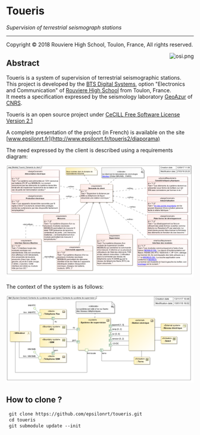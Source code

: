 # Toueris

*Supervision of terrestrial seismograph stations*

---
Copyright © 2018 Rouviere High School, Toulon, France, All rights reserved.

<a href="http://www.cecill.info/licences/Licence_CeCILL_V2.1-en.html">
  <img src="https://raw.githubusercontent.com/epsilonrt/gxPL/master/doc/images/osi.png" alt="osi.png" align="right" valign="top">
</a>

## Abstract

Toueris is a system of supervision of terrestrial seismographic stations.  
This project is developed by the [BTS Digital Systems](http://www.lycee-rouviere.fr/index.php/superieur/b-t-s/systemes-numeriques-option-b), option "Electronics and Communication" of [Rouviere High School](http://www.lycee-rouviere.fr) from Toulon, France.  
It meets a specification expressed by the seismology laboratory [GeoAzur](https://geoazur.oca.eu/fr/obs-sismo-geoazur) of [CNRS](http://www.cnrs.fr/index.html).  

Toueris is an open source project under [CeCILL Free Software License Version 2.1](http://www.cecill.info/licences/Licence_CeCILL_V2.1-en.html)

A complete presentation of the project (in French) is available on the site [www.epsilonrt.fr](http://www.epsilonrt.fr/toueris2/diaporama)

The need expressed by the client is described using a requirements diagram:

![Requirement Diagram](https://raw.githubusercontent.com/epsilonrt/toueris/master/engineering/images/Requirement_Diagram__Demande_du_client.png)

The context of the system is as follows:

![Context Diagram](https://raw.githubusercontent.com/epsilonrt/toueris/master/engineering/images/SysML_Internal_Block_Diagram__STS_SN__Contexte_du_systeme_de_supervision.png)

## How to clone ?

     git clone https://github.com/epsilonrt/toueris.git
     cd toueris
     git submodule update --init 
